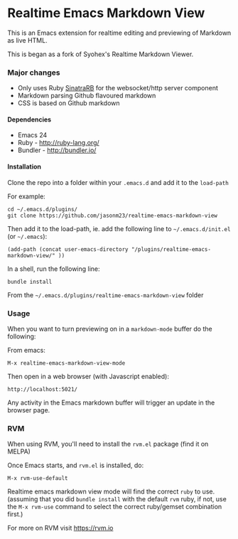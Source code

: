 # Realtime Emacs Markdown View

This is an Emacs extension for realtime editing and previewing of
Markdown as live HTML.

This is began as a fork of Syohex's Realtime Markdown Viewer.

### Major changes

- Only uses Ruby [SinatraRB](http://www.sinatrarb.com) for the websocket/http server component
- Markdown parsing Github flavoured markdown
- CSS is based on Github markdown

#### Dependencies

* Emacs 24
* Ruby - http://ruby-lang.org/
* Bundler - http://bundler.io/

#### Installation

Clone the repo into a folder within your `.emacs.d` and add it to the `load-path`

For example:

    cd ~/.emacs.d/plugins/
    git clone https://github.com/jasonm23/realtime-emacs-markdown-view

Then add it to the load-path, ie. add the following line to `~/.emacs.d/init.el` (or `~/.emacs`):

    (add-path (concat user-emacs-directory "/plugins/realtime-emacs-markdown-view/" ))

In a shell, run the following line:

    bundle install

From the `~/.emacs.d/plugins/realtime-emacs-markdown-view` folder

### Usage

When you want to turn previewing on in a `markdown-mode` buffer do the
following:

From emacs:

    M-x realtime-emacs-markdown-view-mode

Then open in a web browser (with Javascript enabled):

    http://localhost:5021/

Any activity in the Emacs markdown buffer will trigger an update in
the browser page.

### RVM

When using RVM, you'll need to install the `rvm.el` package (find it on MELPA)

Once Emacs starts, and `rvm.el` is installed, do:

    M-x rvm-use-default

Realtime emacs markdown view mode will find the correct `ruby` to
use. (assuming that you did `bundle install` with the default `rvm`
ruby, if not, use the `M-x rvm-use` command to select the correct
ruby/gemset combination first.)

For more on RVM visit https://rvm.io
